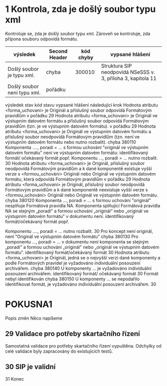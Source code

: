 # 1	Kontrola, zda je došlý soubor typu xml

Kontroluje se, zda je došlý soubor typu xml. Zároveň se kontroluje, zda přípona souboru odpovídá formátu.

| výsledek  | Second Header | kód chyby | vypsané hlášení |
| ------------- | ------------- |------------- | ------------- | 
| Došlý soubor je typu xml.  | chyba  | 300010 | Struktura SIP neodpovídá NSeSSS v. 3, příloha 3, kapitola 11
| Došlý soubor není typu xml.  |  pořádku  | |  |



výsledek	stav	kód stavu	vypsané hlášení	následující krok
Hodnota atributu <forma_uchovani> je Originál a příslušný soubor odpovídá Formátovým pravidlům	v pořádku			29
Hodnota atributu <forma_uchovani> je Originál ve výstupním datovém formátu a příslušný soubor odpovídá Formátovým pravidlům (tzn. je ve výstupním datovém formátu).	v pořádku			29
Hodnota atributu <forma_uchovani> je Originál ve výstupním datovém formátu a příslušný soubor neodpovídá Formátovým pravidlům (tzn. není ve výstupním datovém formátu nebo nutno rozbalit).	chyba	380110	Komponenta …., poradi = ... s formou uchování "originál ve výstupním datovém formátu" není ve výstupním datovém formátu: identifikovaný formát/ očekávaný formát
popř.
Komponentu ..., poradi = ... nutno rozbalit.	30
Hodnota atributu <forma_uchovani> je Originál, příslušný soubor neodpovídá Formátovým pravidlům a k dané komponentě existuje vyšší verze s <formou_uchování> Originál nebo Originál ve výstupním datovém formátu, která odpovídá Formátovým pravidlům	v pořádku			29
Hodnota atributu <forma_uchovani> je Originál, příslušný soubor neodpovídá Formátovým pravidlům a k dané komponentě neexistuje vyšší verze s <formou_uchování> Originál nebo Originál ve výstupním datovém formátu.	chyba	380120	Komponenta ..., poradi = ... s formou uchování "originál" nesplňuje Formátová pravidla NA. Komponenta splňující Formátová pravidla NA se stejným „poradi" a formou uchování „originál“ nebo „originál ve výstupním datovém formátu" v dokumentu není.
identifikovaný formát/očekávaný formát
popř.

Komponentu …., poradi = ... nutno rozbalit. 	30
Pro koncept není originál, není “Originál ve výstupním datovém formátu”	chyba	380130	Pro komponentu ..., poradi = ... v dokumentu není komponenta se stejným „poradi" a formou uchování  „originál" nebo „originál ve výstupním datovém formátu“.
identifikovaný formát/očekávaný formát	30
Hodnota atributu <forma_uchovani> je Originál, jedná se o nejvyšší verzi dané komponenty a podle Formátových pravidel je vyžadováno individuální posouzení archivářem.	chyba	380140	U komponenty ... je vyžadováno individuální posouzení archivářem.
identifikovaný formát/ očekávaný formát	30
Formát nebyl identifikován	chyba	380150	U komponenty ... se nepodařilo identifikovat formát, je vyžadováno individuální posouzení archivářem.	30


# POKUSNA1
Popis změn
Něco napíšeme

## 29	Validace pro potřeby skartačního řízení
Samostatná validace pro potřeby skartačního řízení vypuštěna. Odchylky od celé validace byly zapracovány do existujících testů.


## 30	SIP je validní
31	Konec
